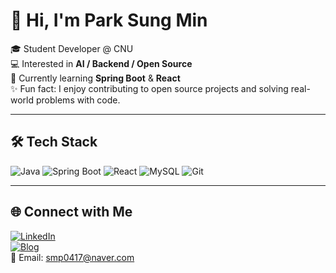 # 👋 Hi, I'm Park Sung Min

🎓 Student Developer @ CNU  
💻 Interested in **AI / Backend / Open Source**  
🌱 Currently learning **Spring Boot** & **React**  
✨ Fun fact: I enjoy contributing to open source projects and solving real-world problems with code.

---

## 🛠 Tech Stack
![Java](https://img.shields.io/badge/Java-ED8B00?style=for-the-badge&logo=openjdk&logoColor=white)
![Spring Boot](https://img.shields.io/badge/Spring%20Boot-6DB33F?style=for-the-badge&logo=springboot&logoColor=white)
![React](https://img.shields.io/badge/React-20232A?style=for-the-badge&logo=react&logoColor=61DAFB)
![MySQL](https://img.shields.io/badge/MySQL-4479A1?style=for-the-badge&logo=mysql&logoColor=white)
![Git](https://img.shields.io/badge/Git-F05032?style=for-the-badge&logo=git&logoColor=white)

---

## 🌐 Connect with Me
[![LinkedIn](https://img.shields.io/badge/LinkedIn-blue?style=flat&logo=linkedin)](https://www.linkedin.com/in/ppark-sungmin/)  
[![Blog](https://img.shields.io/badge/Blog-000000?style=flat&logo=notion&logoColor=white)](https://smp0417.tistory.com/)  
📧 Email: smp0417@naver.com
